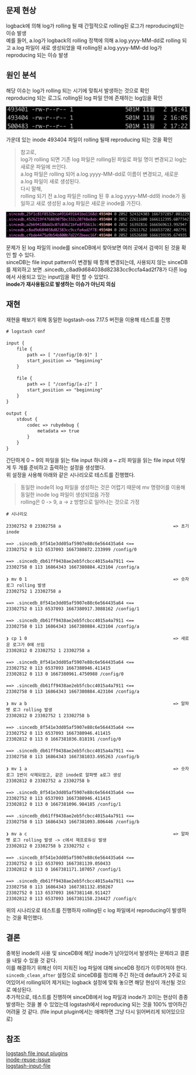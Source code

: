 ## 문제 현상

logback에 의해 log가 rolling 될 때 간헐적으로 rolling된 로그가 reproducing되는 이슈 발생  
예를 들어, a.log가 logback의 rolling 정책에 의해 a.log.yyyy-MM-dd로 rolling 되고 a.log 파일이 새로 생성되었을 때 rolling된 a.log.yyyy-MM-dd log가 reproducing 되는 이슈 발생  

## 원인 분석

해당 이슈는 log가 rolling 되는 시기에 맞춰서 발생하는 것으로 확인  
reproducing 되는 로그도 rolling된 log 파일 안에 존재하는 log임을 확인  

![](../resource/troubleshooting/logback_rolling_reproducing/logstash001.png)

가운데 있는 inode 493404 파일이 rolling 될때 reproducing 되는 것을 확인  

> 참고로,  
> log가 rolling 되면 기존 log 파일은 rolling된 파일로 파일 명이 변경되고 log는 새로운 파일에 쓰인다.  
> a.log 파일은 rolling 되어 a.log.yyyy-MM-dd로 이름이 변경되고, 새로운 a.log 파일이 새로 생성된다.  
> 다시 말해,  
> rolling 되기 전 a.log 파일은 rolling 된 후 a.log.yyyy-MM-dd와 inode가 동일하고 새로 생성된 a.log 파일은 새로운 inode를 가진다.  

![](../resource/troubleshooting/logback_rolling_reproducing/logstash002.png)

문제가 된 log 파일의 inode를 sinceDB에서 찾아보면 여러 곳에서 검색이 된 것을 확인 할 수 있다.  
sinceDB는 file input pattern이 변경될 때 함께 변경되는데, 사용되지 않는 sinceDB를 제외하고 보면 .sincedb_c8ad9d684038d82383cc9ccfa4ad2f78가 다른 log에서 사용되고 있는 input임을 확인 할 수 있었다.  
**inode가 재사용됨으로 발생하는 이슈가 아닌지 의심**  

## 재현

재현을 해보기 위해 동일한 logstash-oss 7.17.5 버전을 이용해 테스트를 진행  

```
# logstash conf

input {
    file {
        path => [ "/config/[0-9]" ]
        start_position => "beginning"
    }

    file {
        path => [ "/config/[a-z]" ]
        start_position => "beginning"
    }
}

output {
    stdout {
        codec => rubydebug {
            metadata => true
        }
    }
}
```

간단하게 0 ~ 9의 파일을 읽는 file input 하나와 a ~ z의 파일을 읽는 file input 이렇게 두 개를 준비하고 출력하는 설정을 생성했다.  
위 설정을 사용해 아래와 같은 시나리오로 테스트를 진행했다.  

> 동일한 inode의 log 파일을 생성하는 것은 어렵기 때문에 mv 명령어를 이용해 동일한 inode log 파일이 생성되었음 가정  
> rolling은 0 -> 9, a -> z 방향으로 일어나는 것으로 가정

```
# 시나리오

23302752 0 23302758 a                                           => 초기 inode
 
==> .sincedb_8f541e3dd05af5907e88c6e564435a64 <==
23302752 0 113 6537093 1667380872.233999 /config/0
 
==> .sincedb_db61ff9438ae2eb5fcbcc4015a4a7911 <==
23302758 0 113 16864343 1667380884.423104 /config/a
 
❯ mv 0 1                                                        => 숫자 로그 rolling 발생
23302752 1 23302758 a
 
==> .sincedb_8f541e3dd05af5907e88c6e564435a64 <==
23302752 0 113 6537093 1667380917.3088162 /config/1
 
==> .sincedb_db61ff9438ae2eb5fcbcc4015a4a7911 <==
23302758 0 113 16864343 1667380884.423104 /config/a
 
❯ cp 1 0                                                        => 새로운 로그가 0에 쓰임
23302812 0 23302752 1 23302758 a
 
==> .sincedb_8f541e3dd05af5907e88c6e564435a64 <==
23302752 0 113 6537093 1667380946.411415
23302812 0 113 0 1667380961.4750988 /config/0
 
==> .sincedb_db61ff9438ae2eb5fcbcc4015a4a7911 <==
23302758 0 113 16864343 1667380884.423104 /config/a
 
❯ mv a b                                                        => 알파벳 로그 rolling 발생
23302812 0 23302752 1 23302758 b
 
==> .sincedb_8f541e3dd05af5907e88c6e564435a64 <==
23302752 0 113 6537093 1667380946.411415
23302812 0 113 0 1667381036.818191 /config/0
 
==> .sincedb_db61ff9438ae2eb5fcbcc4015a4a7911 <==
23302758 0 113 16864343 1667381033.695263 /config/b
 
❯ mv 1 a                                                        => 숫자 로그 1번이 삭제되었고, 같은 inode로 알파벳 a로그 생성
23302812 0 23302752 a 23302758 b
 
==> .sincedb_8f541e3dd05af5907e88c6e564435a64 <==
23302752 0 113 6537093 1667380946.411415
23302812 0 113 0 1667381096.984185 /config/1
 
==> .sincedb_db61ff9438ae2eb5fcbcc4015a4a7911 <==
23302758 0 113 16864343 1667381093.806446 /config/b
 
❯ mv a c                                                        => 알파벳 로그 rolling 발생 -> c에서 재프로듀싱 발생
23302812 0 23302758 b 23302752 c
 
==> .sincedb_8f541e3dd05af5907e88c6e564435a64 <==
23302752 0 113 6537093 1667381139.050433
23302812 0 113 0 1667381171.107057 /config/1
 
==> .sincedb_db61ff9438ae2eb5fcbcc4015a4a7911 <==
23302758 0 113 16864343 1667381132.850267
23302752 0 113 6537093 1667381148.911427
23302812 0 113 6537093 1667381158.234427 /config/c
```

위의 시나리오로 테스트를 진행하자 rolling된 c log 파일에서 reproducing이 발생하는 것을 확인했다.  

## 결론

중복된 inode의 사용 및 sinceDB에 해당 inode가 남아있어서 발생하는 문제라고 결론을 내릴 수 있을 것 같다.  
이를 해결하기 위해선 이미 지워진 log 파일에 대해 sinceDB 정리가 이루어져야 한다.  
`sincedb_clean_after` 설정으로 sinceDB를 정리해 주긴 하는데 default가 2주로 되어있어서 rolling되어 제거되는 logback 설정에 맞춰 놓으면 해당 현상이 개선될 것으로 예상된다.  
추가적으로, 테스트를 진행하며 sinceDB에서 log 파일과 inode가 꼬이는 현상이 종종 발생하는 것을 볼 수 있었는데 logstash에서 reproducing 되는 것을 100% 방어하긴 어려울 것 같다. (file input plugin에서는 애매하면 그냥 다시 읽어버리게 되어있으므로)  

## 참조

[logstash file input plugins](https://www.elastic.co/guide/en/logstash/current/plugins-inputs-file.html)  
[inode-reuse-issue](https://www.elastic.co/guide/en/beats/filebeat/7.15/inode-reuse-issue.html)  
[logstash-input-file](https://github.com/logstash-plugins/logstash-input-file)  